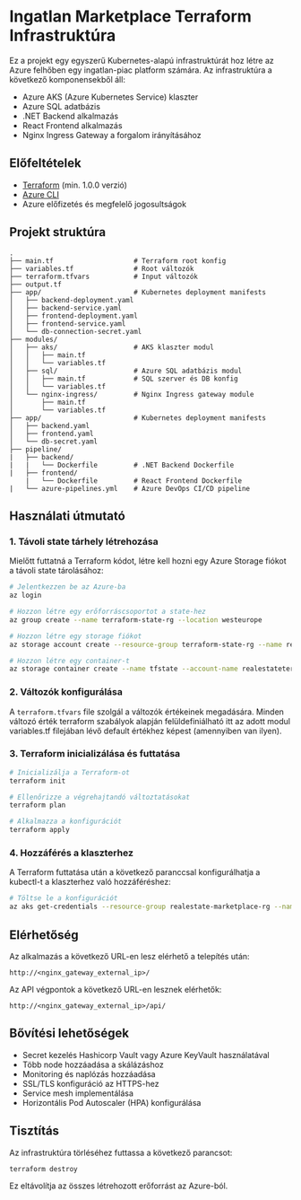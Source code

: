 # Ingatlan Marketplace Terraform Infrastruktúra

Ez a projekt egy egyszerű Kubernetes-alapú infrastruktúrát hoz létre az Azure felhőben egy ingatlan-piac platform számára. Az infrastruktúra a következő komponensekből áll:

- Azure AKS (Azure Kubernetes Service) klaszter
- Azure SQL adatbázis
- .NET Backend alkalmazás
- React Frontend alkalmazás
- Nginx Ingress Gateway a forgalom irányításához

## Előfeltételek

- [Terraform](https://www.terraform.io/downloads.html) (min. 1.0.0 verzió)
- [Azure CLI](https://docs.microsoft.com/en-us/cli/azure/install-azure-cli)
- Azure előfizetés és megfelelő jogosultságok

## Projekt struktúra

```
.
├── main.tf                    # Terraform root konfig
├── variables.tf               # Root változók
├── terraform.tfvars           # Input változók
├── output.tf
├── app/                       # Kubernetes deployment manifests
│   ├── backend-deployment.yaml
│   ├── backend-service.yaml
│   ├── frontend-deployment.yaml
│   ├── frontend-service.yaml
│   └── db-connection-secret.yaml
├── modules/
│   ├── aks/                   # AKS klaszter modul
│   │   ├── main.tf
│   │   └── variables.tf 
│   ├── sql/                   # Azure SQL adatbázis modul
│   │   ├── main.tf            # SQL szerver és DB konfig
│   │   └── variables.tf
│   └── nginx-ingress/         # Nginx Ingress gateway module
│       ├── main.tf
│       └── variables.tf
├── app/                       # Kubernetes deployment manifests
│   ├── backend.yaml
│   ├── frontend.yaml
│   └── db-secret.yaml
├── pipeline/
|   ├── backend/
|   |   └── Dockerfile         # .NET Backend Dockerfile
|   ├── frontend/
    |   └── Dockerfile         # React Frontend Dockerfile
|   └── azure-pipelines.yml    # Azure DevOps CI/CD pipeline
```

## Használati útmutató

### 1. Távoli state tárhely létrehozása

Mielőtt futtatná a Terraform kódot, létre kell hozni egy Azure Storage fiókot a távoli state tárolásához:

```bash
# Jelentkezzen be az Azure-ba
az login

# Hozzon létre egy erőforráscsoportot a state-hez
az group create --name terraform-state-rg --location westeurope

# Hozzon létre egy storage fiókot
az storage account create --resource-group terraform-state-rg --name realestateterraformstate --sku Standard_LRS --encryption-services blob

# Hozzon létre egy container-t
az storage container create --name tfstate --account-name realestateterraformstate
```

### 2. Változók konfigurálása

A `terraform.tfvars` file szolgál a változók értékeinek megadására. Minden változó érték terraform szabályok alapján felüldefiniálható itt az adott modul variables.tf filejában lévő default értékhez képest (amennyiben van ilyen).

### 3. Terraform inicializálása és futtatása

```bash
# Inicializálja a Terraform-ot
terraform init

# Ellenőrizze a végrehajtandó változtatásokat
terraform plan

# Alkalmazza a konfigurációt
terraform apply
```

### 4. Hozzáférés a klaszterhez

A Terraform futtatása után a következő paranccsal konfigurálhatja a kubectl-t a klaszterhez való hozzáféréshez:

```bash
# Töltse le a konfigurációt
az aks get-credentials --resource-group realestate-marketplace-rg --name realestate-marketplace-aks
```

## Elérhetőség

Az alkalmazás a következő URL-en lesz elérhető a telepítés után:

```
http://<nginx_gateway_external_ip>/
```

Az API végpontok a következő URL-en lesznek elérhetők:

```
http://<nginx_gateway_external_ip>/api/
```

## Bővítési lehetőségek

- Secret kezelés Hashicorp Vault vagy Azure KeyVault használatával
- Több node hozzáadása a skálázáshoz
- Monitoring és naplózás hozzáadása
- SSL/TLS konfiguráció az HTTPS-hez
- Service mesh implementálása
- Horizontális Pod Autoscaler (HPA) konfigurálása

## Tisztítás

Az infrastruktúra törléséhez futtassa a következő parancsot:

```bash
terraform destroy
```

Ez eltávolítja az összes létrehozott erőforrást az Azure-ból.
